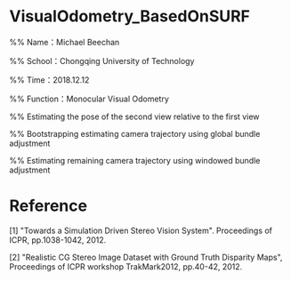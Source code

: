 # VisualOdometry_BasedOnSURF

%% Name：Michael Beechan

%% School：Chongqing University of Technology

%% Time：2018.12.12

%% Function：Monocular Visual Odometry

%% Estimating the pose of the second view relative to the first view  

%% Bootstrapping estimating camera trajectory using global bundle adjustment  

%% Estimating remaining camera trajectory using windowed bundle adjustment

# Reference

[1] "Towards a Simulation Driven Stereo Vision System". Proceedings of ICPR, pp.1038-1042, 2012.

[2] "Realistic CG Stereo Image Dataset with Ground Truth Disparity Maps", Proceedings of ICPR workshop TrakMark2012, pp.40-42, 2012.

